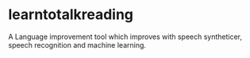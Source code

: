 # learntotalkreading
A Language improvement tool which improves with speech syntheticer, speech recognition and machine learning.
